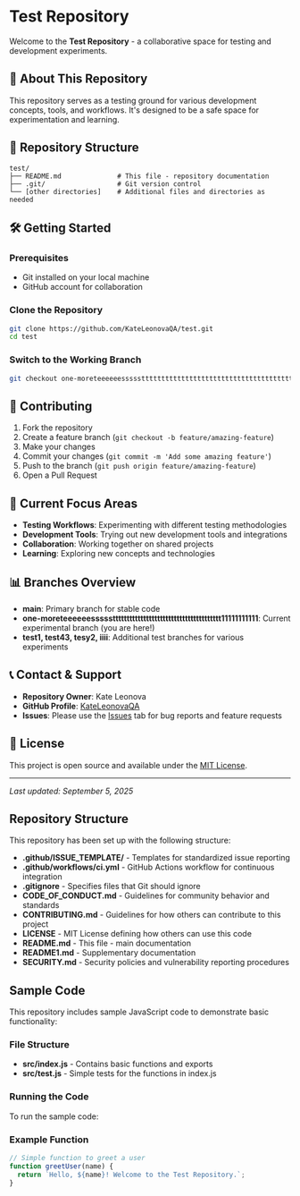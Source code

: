 # Test Repository

Welcome to the **Test Repository** - a collaborative space for testing and development experiments.

## 🚀 About This Repository

This repository serves as a testing ground for various development concepts, tools, and workflows. It's designed to be a safe space for experimentation and learning.

## 📁 Repository Structure

```
test/
├── README.md              # This file - repository documentation
├── .git/                  # Git version control
└── [other directories]    # Additional files and directories as needed
```

## 🛠️ Getting Started

### Prerequisites
- Git installed on your local machine
- GitHub account for collaboration

### Clone the Repository
```bash
git clone https://github.com/KateLeonovaQA/test.git
cd test
```

### Switch to the Working Branch
```bash
git checkout one-moreteeeeeesssssttttttttttttttttttttttttttttttttttttttt11111111111
```

## 🤝 Contributing

1. Fork the repository
2. Create a feature branch (`git checkout -b feature/amazing-feature`)
3. Make your changes
4. Commit your changes (`git commit -m 'Add some amazing feature'`)
5. Push to the branch (`git push origin feature/amazing-feature`)
6. Open a Pull Request

## 🎯 Current Focus Areas

- **Testing Workflows**: Experimenting with different testing methodologies
- **Development Tools**: Trying out new development tools and integrations
- **Collaboration**: Working together on shared projects
- **Learning**: Exploring new concepts and technologies

## 📊 Branches Overview

- **main**: Primary branch for stable code
- **one-moreteeeeeesssssttttttttttttttttttttttttttttttttttttttt11111111111**: Current experimental branch (you are here!)
- **test1, test43, tesy2, iiii**: Additional test branches for various experiments

## 📞 Contact & Support

- **Repository Owner**: Kate Leonova
- **GitHub Profile**: [KateLeonovaQA](https://github.com/KateLeonovaQA)
- **Issues**: Please use the [Issues](https://github.com/KateLeonovaQA/test/issues) tab for bug reports and feature requests

## 📝 License

This project is open source and available under the [MIT License](LICENSE).

---

*Last updated: September 5, 2025*
## Repository Structure

This repository has been set up with the following structure:

- **.github/ISSUE_TEMPLATE/** - Templates for standardized issue reporting
- **.github/workflows/ci.yml** - GitHub Actions workflow for continuous integration
- **.gitignore** - Specifies files that Git should ignore
- **CODE_OF_CONDUCT.md** - Guidelines for community behavior and standards
- **CONTRIBUTING.md** - Guidelines for how others can contribute to this project
- **LICENSE** - MIT License defining how others can use this code
- **README.md** - This file - main documentation
- **README1.md** - Supplementary documentation
- **SECURITY.md** - Security policies and vulnerability reporting procedures


## Sample Code

This repository includes sample JavaScript code to demonstrate basic functionality:

### File Structure

- **src/index.js** - Contains basic functions and exports
- **src/test.js** - Simple tests for the functions in index.js

### Running the Code

To run the sample code:



### Example Function

```javascript
// Simple function to greet a user
function greetUser(name) {
  return `Hello, ${name}! Welcome to the Test Repository.`;
}
```


